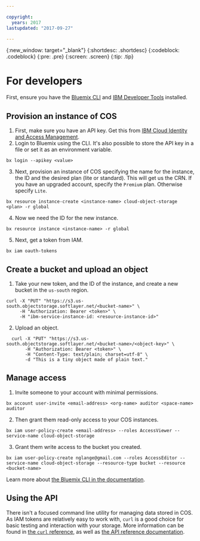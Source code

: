 ```yaml
---

copyright:
  years: 2017
lastupdated: "2017-09-27"

---
```

{:new_window: target="_blank"}
{:shortdesc: .shortdesc}
{:codeblock: .codeblock}
{:pre: .pre}
{:screen: .screen}
{:tip: .tip}

# For developers

First, ensure you have the [Bluemix CLI](https://clis.ng.bluemix.net/ui/home.html) and [IBM Developer Tools](https://console.bluemix.net/docs/cloudnative/dev_cli.html) installed.

## Provision an instance of COS
  1. First, make sure you have an API key.  Get this from [IBM Cloud Identity and Access Management](https://www.bluemix.net/iam/#/apikeys).
  2. Login to Bluemix using the CLI.  It's also possible to store the API key in a file or set it as an environment variable.

```
bx login --apikey <value>
```
  3. Next, provision an instance of COS specifying the name for the instance, the ID and the desired plan (lite or standard).  This will get us the CRN.  If you have an upgraded account, specify the `Premium` plan.  Otherwise specify `Lite`.

```
bx resource instance-create <instance-name> cloud-object-storage <plan> -r global
```

  4. Now we need the ID for the new instance.

```
bx resource instance <instance-name> -r global
```

  5. Next, get a token from IAM.

```
bx iam oauth-tokens
```

## Create a bucket and upload an object

  1. Take your new token, and the ID of the instance, and create a new bucket in the `us-south` region.

```
curl -X "PUT" "https://s3.us-south.objectstorage.softlayer.net/<bucket-name>" \
     -H "Authorization: Bearer <token>" \
     -H "ibm-service-instance-id: <resource-instance-id>"
```

  2. Upload an object.

```
  curl -X "PUT" "https://s3.us-south.objectstorage.softlayer.net/<bucket-name>/<object-key>" \
       -H "Authorization: Bearer <token>" \
       -H "Content-Type: text/plain; charset=utf-8" \
       -d "This is a tiny object made of plain text."
```

## Manage access

  1. Invite someone to your account with minimal permissions.

```
bx account user-invite <email-address> <org-name> auditor <space-name> auditor
```

  2. Then grant them read-only access to your COS instances.

```
bx iam user-policy-create <email-address> --roles AccessViewer --service-name cloud-object-storage
```

  3. Grant them write access to the bucket you created.

```
bx iam user-policy-create nglange@gmail.com --roles AccessEditor --service-name cloud-object-storage --resource-type bucket --resource <bucket-name>
```

Learn more about [the Bluemix CLI in the documentation](docs/cli/reference/bluemix_cli/bx_cli.html).

## Using the API

There isn't a focused command line utility for managing data stored in COS.  As IAM tokens are relatively easy to work with, `curl` is a good choice for basic testing and interaction with your storage.  More information can be found in [the `curl` reference](docs/services/cloud-object-storage/cli/curl.html), as well as [the API reference documentation](docs/services/cloud-object-storage/api-reference/about-compatibility-api.html).
